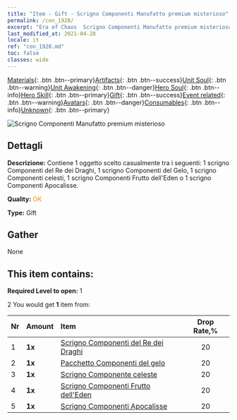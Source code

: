 ```yaml
---
title: "Item - Gift - Scrigno Componenti Manufatto premium misterioso"
permalink: /con_1928/
excerpt: "Era of Chaos  Scrigno Componenti Manufatto premium misterioso"
last_modified_at: 2021-04-28
locale: it
ref: "con_1928.md"
toc: false
classes: wide
---
```

 [Materials](/ItemsIT/){: .btn .btn--primary}[Artifacts](/ItemsIT/Artifacts/){: .btn .btn--success}[Unit Soul](/ItemsIT/UnitSoul/){: .btn .btn--warning}[Unit Awakening](/ItemsIT/UnitAwakening/){: .btn .btn--danger}[Hero Soul](/ItemsIT/HeroSoul/){: .btn .btn--info}[Hero Skill](/ItemsIT/HeroSkill/){: .btn .btn--primary}[Gift](/ItemsIT/Gift/){: .btn .btn--success}[Event related](/ItemsIT/Events/){: .btn .btn--warning}[Avatars](/ItemsIT/Avatars/){: .btn .btn--danger}[Consumables](/ItemsIT/Consumables/){: .btn .btn--info}[Unknown](/ItemsIT/Unknown/){: .btn .btn--primary}

 ![Scrigno Componenti Manufatto premium misterioso](/images/t/i_907551.png)

## Dettagli
 **Descrizione:** Contiene 1 oggetto scelto casualmente tra i seguenti: 1 scrigno Componenti del Re dei Draghi, 1 scrigno Componenti del Gelo, 1 scrigno Componenti celesti, 1 scrigno Componenti Frutto dell'Eden o 1 scrigno Componenti Apocalisse.

 **Quality:** <span style="color: #FF8C00">OK</span>

 **Type:** Gift

## Gather

  None

## This item contains:

 **Required Level to open:** 1

 2 You would get **1** item  from:

  | Nr | Amount |     Item    | Drop Rate,% |
  |:---|:-------|:------------|:---------:|
  | 1 |  **1x** | [Scrigno Componenti del Re dei Draghi](/ItemsIT/con_1348/) | 20 | 
  | 2 |  **1x** | [Pacchetto Componenti del gelo](/ItemsIT/con_1352/) | 20 | 
  | 3 |  **1x** | [Scrigno Componente celeste](/ItemsIT/con_1354/) | 20 | 
  | 4 |  **1x** | [Scrigno Componenti Frutto dell'Eden](/ItemsIT/con_1864/) | 20 | 
  | 5 |  **1x** | [Scrigno Componenti Apocalisse](/ItemsIT/con_1360/) | 20 | 

